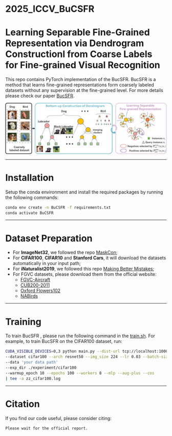 # 2025_ICCV_BuCSFR
# Learning Separable Fine-Grained Representation via Dendrogram Constructionl from Coarse Labels for Fine-grained Visual Recognition

This repo contains PyTorch implementation of the BucSFR. BucSFR is a method that learns fine-grained representations form coarsely labeled datasets without any supervision at the fine-grained level. For more details please check our paper [BucSFR](https://iccv.thecvf.com/virtual/2025/poster/767).

![](.\imgs\framework.png)



---

# Installation

Setup the conda environment and install the required packages by running the following commands:

```sh
conda env create -n BuCSFR -f requirements.txt
conda activate BuCSFR
```



---

# Dataset Preparation

- For **ImageNet32**, we followed the repo [MaskCon](https://github.com/MrChenFeng/MaskCon_CVPR2023/tree/main/datasets);
- For **CIFAR100**, **CIFAR10** and **Stanford Cars**, it will download the datasets automatically in your input path;
- For **iNaturalist2019**, we followed this repo [Making Better Mistakes](https://github.com/fiveai/making-better-mistakes);
- For FGVC datasets, please download them from the official website:
  - [FGVC-Aircraft](https://www.robots.ox.ac.uk/~vgg/data/fgvc-aircraft/)
  - [CUB200-2011](https://www.vision.caltech.edu/datasets/cub_200_2011/)
  - [Oxford Flowers102](https://www.robots.ox.ac.uk/~vgg/data/flowers/102/)
  - [NABirds](https://dl.allaboutbirds.org/nabirds)



---

# Training

To train BucSFR , please run the following command in the [train.sh](train.sh). For example, to train BucSFR on the CIFAR100 dataset, run:

```sh
CUDA_VISIBLE_DEVICES=0,3 python main.py --dist-url tcp://localhost:10009 --multiprocessing-distributed --world-size 1 --rank 0 
--dataset cifar100 --arch resnet50 --img_size 224 --lr 0.03 --batch-size 256 --moco-k 65536 --moco-t 0.2 
--data 'your data path' 
--exp_dir ./experiment/cifar100 
--warmup_epoch 10 --epochs 100 --workers 8 --mlp --aug-plus --cos 
| tee -a zz_cifar100.log 
```



---

# Citation

If you find our code useful, please consider citing:

```markdown
Please wait for the official report.
```

